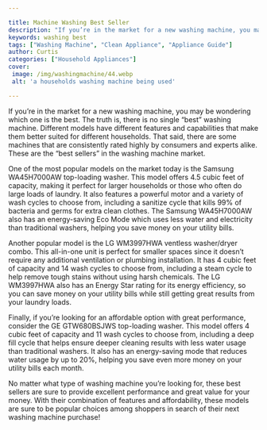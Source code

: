 ```yaml
---

title: Machine Washing Best Seller
description: "If you’re in the market for a new washing machine, you may be wondering which one is the best. The truth is, there is no single “b...lets find out"
keywords: washing best
tags: ["Washing Machine", "Clean Appliance", "Appliance Guide"]
author: Curtis
categories: ["Household Appliances"]
cover: 
 image: /img/washingmachine/44.webp
 alt: 'a households washing machine being used'

---
```


If you’re in the market for a new washing machine, you may be wondering which one is the best. The truth is, there is no single “best” washing machine. Different models have different features and capabilities that make them better suited for different households. That said, there are some machines that are consistently rated highly by consumers and experts alike. These are the “best sellers” in the washing machine market.

One of the most popular models on the market today is the Samsung WA45H7000AW top-loading washer. This model offers 4.5 cubic feet of capacity, making it perfect for larger households or those who often do large loads of laundry. It also features a powerful motor and a variety of wash cycles to choose from, including a sanitize cycle that kills 99% of bacteria and germs for extra clean clothes. The Samsung WA45H7000AW also has an energy-saving Eco Mode which uses less water and electricity than traditional washers, helping you save money on your utility bills.

Another popular model is the LG WM3997HWA ventless washer/dryer combo. This all-in-one unit is perfect for smaller spaces since it doesn’t require any additional ventilation or plumbing installation. It has 4 cubic feet of capacity and 14 wash cycles to choose from, including a steam cycle to help remove tough stains without using harsh chemicals. The LG WM3997HWA also has an Energy Star rating for its energy efficiency, so you can save money on your utility bills while still getting great results from your laundry loads.

Finally, if you’re looking for an affordable option with great performance, consider the GE GTW680BSJWS top-loading washer. This model offers 4 cubic feet of capacity and 11 wash cycles to choose from, including a deep fill cycle that helps ensure deeper cleaning results with less water usage than traditional washers. It also has an energy-saving mode that reduces water usage by up to 20%, helping you save even more money on your utility bills each month.

No matter what type of washing machine you’re looking for, these best sellers are sure to provide excellent performance and great value for your money. With their combination of features and affordability, these models are sure to be popular choices among shoppers in search of their next washing machine purchase!

